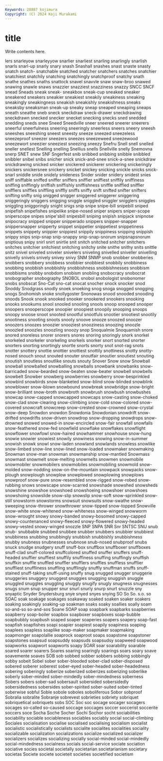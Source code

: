 ```yaml
---
Keywords: 28887 kojimura
Copyright: (C) 2024 Koji Murakami
---
```


# title

Write contents here.



lers snarleyow snarleyyow snarlier snarliest snarling snarlingly snarlish snarls snarl-up
snarly snary snash Snashall snashes snast snaste snasty snatch snatch-
snatchable snatched snatcher snatchers snatches snatchier snatchiest snatchily snatching snatchingly
snatchproof snatchy snath snathe snathes snaths snattock snavel snavvle snaw
snaw-broo snawed snawing snawle snaws snazzier snazziest snazziness snazzy SNCC
SNCF snead Sneads sneak sneak- sneakbox sneak-cup sneaked sneaker sneakered
sneakers sneakier sneakiest sneakily sneakiness sneaking sneakingly sneakingness sneakish sneakishly
sneakishness sneaks sneaksby sneaksman sneak-up sneaky sneap sneaped sneaping sneaps
sneath sneathe sneb sneck sneckdraw sneck-drawer sneckdrawing sneckdrawn snecked snecker
snecket snecking snecks sned snedded snedding sneds snee Sneed Sneedville
sneer sneered sneerer sneerers sneerful sneerfulness sneering sneeringly sneerless sneers
sneery sneesh sneeshes sneeshing sneest sneesty sneeze sneezed sneezeless sneezeproof
sneezer sneezers sneezes sneezeweed sneezewood sneezewort sneezier sneeziest sneezing sneezy
Snefru Snell snell snelled sneller snellest Snelling snelling Snellius snells
Snellville snelly Snemovna snerp SNET snew SNF Sngerfest snib snibbed
snibbing snibble snibbled snibbler snibel snibs snicher snick snick-and-snee snick-a-snee
snickdraw snickdrawing snicked snicker snickered snickerer snickering snickeringly snickers snickersnee
snickery snicket snickey snicking snickle snicks snick-snarl sniddle snide snidely
snideness Snider snider snidery snidest snies sniff sniffable sniffed sniffer
sniffers sniffier sniffiest sniffily sniffiness sniffing sniffingly sniffish sniffishly sniffishness
sniffle sniffled sniffler snifflers sniffles sniffling sniffly sniffs sniffy snift
snifted snifter snifters snifting snifty snig snigged snigger sniggered sniggerer
sniggering sniggeringly sniggers snigging sniggle sniggled sniggler snigglers sniggles sniggling
sniggoringly snight snigs snip snipe snipe-bill snipebill sniped snipefish snipefishes
snipelike snipe-nosed sniper snipers sniper-scope sniperscope snipes snipe'sbill snipesbill sniping
snipish snipjack snipnose snipocracy snipped snipper snipperado snippers snipper-snapper snippersnapper
snipperty snippet snippetier snippetiest snippetiness snippets snippety snippier snippiest snippily
snippiness snipping snippish snippy snips snip-snap snip-snappy snip-snap-snorum snipsnapsnorum sniptious
snipy snirl snirt snirtle snit snitch snitched snitcher snitchers snitches
snitchier snitchiest snitching snitchy snite snithe snithy snits snittle snitz
snivel sniveled sniveler snivelers sniveling snivelled sniveller snivelling snivelly snivels
snively snivey snivy SNM SNMP snob snobber snobberies snobbers snobbery
snobbess snobbier snobbiest snobbily snobbiness snobbing snobbish snobbishly snobbishness snobbishnesses
snobbism snobbisms snobby snobdom snobism snobling snobocracy snobocrat snobographer snobography
SNOBOL snobol snobologist snobonomer snobs snobscat Sno-Cat sno-cat snocat snocher
snock snocker snod Snoddy Snodgrass snodly snoek snoeking snog snoga
snogged snogging snogs Snohomish snoke snollygoster Snonowas snood snooded snooding
snoods Snook snook snooked snooker snookered snookers snooking snooks snookums
snool snooled snooling snools snoop snooped snooper snoopers snooperscope snoopier
snoopiest snoopily snooping snoops snoopy snoose snoot snooted snootful snootfuls
snootier snootiest snootily snootiness snooting snoots snooty snoove snooze snoozed
snoozer snoozers snoozes snoozier snooziest snooziness snoozing snoozle snoozled snoozles
snoozling snoozy snop Snoqualmie Snoquamish snore snored snoreless snorer snorers
snores snoring snoringly snork snorkel snorkeled snorkeler snorkeling snorkels snorker
snort snorted snorter snorters snorting snortingly snortle snorts snorty snot
snot-rag snots snotter snottery snottie snottier snottiest snottily snottiness snotty
snotty-nosed snouch snout snouted snouter snoutfair snoutier snoutiest snouting snoutish
snoutless snoutlike snouts snouty Snover Snow snow Snowball snowball snowballed
snowballing snowballs snowbank snowbanks snow-barricaded snow-bearded snow-beaten snow-beater snowbell snowbells
snowbelt Snowber snowberg snowberries snowberry snow-besprinkled snowbird snowbirds snow-blanketed snow-blind
snow-blinded snowblink snowblower snow-blown snowbound snowbreak snowbridge snow-bright snow-brilliant snow-broth
snowbroth snowbrush snowbush snowbushes snowcap snow-capped snowcapped snowcaps snow-casting snow-choked
snow-clad snow-clearing snow-climbing snow-cold snow-colored snow-covered snowcraft snowcreep snow-crested snow-crowned
snow-crystal snow-deep Snowdon snowdon Snowdonia Snowdonian snowdrift snow-drifted snowdrifts snow-driven
snowdrop snow-dropping snowdrops snow-drowned snowed snowed-in snow-encircled snow-fair snowfall snowfalls
snow-feathered snow-fed snowfield snowflake snowflakes snowflight snowflower snowfowl snow-haired snowhammer
snowhouse snow-hung snowie snowier snowiest snowily snowiness snowing snow-in-summer snowish
snowk snowl snow-laden snowland snowlands snowless snowlike snow-limbed snow-line snow-lined
snow-loaded snowmaker snowmaking Snowman snow-man snowman snowmanship snow-mantled Snowmass snowmast
snowmelt snow-melting snowmelts snowmen snowmobile snowmobiler snowmobilers snowmobiles snowmobiling snowmold
snow-molded snow-nodding snow-on-the-mountain snowpack snowpacks snow-plough snowplough snowplow snowplowed snowplowing
snowplows snowproof snow-pure snow-resembled snow-rigged snow-robed snow-rubbing snows snowscape snow-scarred
snowshade snowshed snowsheds snowshine snowshoe snowshoed snowshoeing snowshoer snowshoes snowshoing
snowslide snow-slip snowslip snow-soft snow-sprinkled snow-still snowstorm snowstorms snowsuit snowsuits
snow-swathe snow-sweeping snow-thrower snowthrower snow-tipped snow-topped Snowville snow-white snow-whitened snow-whiteness
snow-winged snowworm snow-wrought snowy snowy-banded snowy-bosomed snowy-capped snowy-countenanced snowy-fleeced snowy-flowered
snowy-headed snowy-vested snowy-winged snozzle SNP SNPA SNR Snr SNTSC SNU
snub snub- snubbable snubbed snubbee snubber snubbers snubbier snubbiest snubbiness
snubbing snubbingly snubbish snubbishly snubbishness snubby snubness snubnesses snubnose snub-nosed
snubproof snubs snuck snudge snudgery snuff snuff-box snuffbox snuffboxer snuffboxes
snuff-clad snuff-colored snuffcolored snuffed snuffer snuffers snuff-headed snuffier snuffiest snuffily
snuffiness snuffing snuffingly snuffish snuffkin snuffle snuffled snuffler snufflers snuffles
snuffless snufflier snuffliest snuffliness snuffling snufflingly snuffly snuffman snuffs snuff-stained
snuff-taking snuff-using snuffy snug snugged snugger snuggerie snuggeries snuggery snuggest
snuggies snugging snuggish snuggle snuggled snuggles snuggling snuggly snugify snugly
snugness snugnesses snugs snum snup snupper snur snurl snurly snurp
snurt snuzzle sny snyaptic Snyder Snydersburg snye snyed snyes snying
SO So So. s.o. so SOAC soak soakage soakages soakaway
soaked soaken soaker soakers soaking soakingly soaking-up soakman soaks soaky
soallies soally soam so-and-so so-and-sos Soane SOAP soap soapbark soapbarks
soapberries soapberry soap-boiler soapbox soapboxer soapboxes soap-bubble soapbubbly soapbush soaped
soaper soaperies soapers soapery soap-fast soapfish soapfishes soapi soapier soapiest
soapily soapiness soaping soaplees soapless soaplike soap-maker soapmaker soapmaking soapmonger
soapolallie soaprock soaproot soaps soapstone soapstoner soapstones soapsud soapsuddy soapsuds
soapsudsy soapweed soapwood soapworks soapwort soapworts soapy SOAR soar soarability
soarable soared soarer soarers Soares soaring soaringly soarings soars soary
soave soavemente soaves SOB sob sobbed sobber sobbers sobbing sobbingly
sobby sobeit Sobel sober sober-blooded sober-clad sober-disposed sobered soberer soberest
sober-eyed sober-headed sober-headedness sobering soberingly soberize soberized soberizes soberizing soberlike
soberly sober-minded sober-mindedly sober-mindedness soberness Sobers sobers sober-sad sobersault sobersided
sobersidedly sobersidedness sobersides sober-spirited sober-suited sober-tinted soberwise sobful Soble sobole
soboles soboliferous Sobor sobproof Sobralia sobralite Sobranje sobrevest sobrieties sobriety
sobriquet sobriquetical sobriquets sobs SOC Soc soc socage socager socagers
socages so-called so-caused soccage soccages soccer soccerist soccerite soccers soce
Socha Soche Socher Sochi Sochor socht sociabilities sociability sociable sociableness
sociables sociably social social-climbing Sociales socialisation socialise socialised socialising socialism
socialist socialistic socialistically socialists socialite socialites socialities sociality socializable socialization
socializations socialize socialized socializer socializers socializes socializing socially social-minded social-mindedly
social-mindedness socialness socials social-service sociate sociation sociative socies societal societally
societarian societarianism societary societas Societe societe societeit societies societified societism

